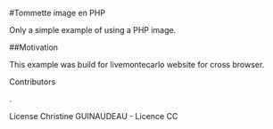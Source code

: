 #Tommette image en PHP

Only a simple example of using a PHP image.

##Motivation

This example was build for livemontecarlo website for cross browser.

Contributors

.

License Christine GUINAUDEAU - Licence CC
